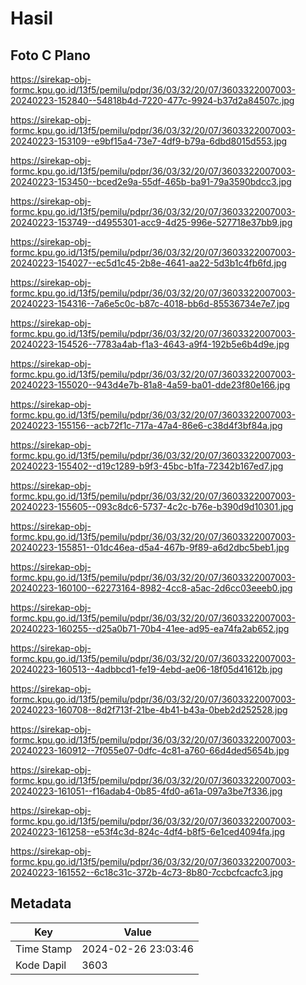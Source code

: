 # Hasil

## Foto C Plano

https://sirekap-obj-formc.kpu.go.id/13f5/pemilu/pdpr/36/03/32/20/07/3603322007003-20240223-152840--54818b4d-7220-477c-9924-b37d2a84507c.jpg

https://sirekap-obj-formc.kpu.go.id/13f5/pemilu/pdpr/36/03/32/20/07/3603322007003-20240223-153109--e9bf15a4-73e7-4df9-b79a-6dbd8015d553.jpg

https://sirekap-obj-formc.kpu.go.id/13f5/pemilu/pdpr/36/03/32/20/07/3603322007003-20240223-153450--bced2e9a-55df-465b-ba91-79a3590bdcc3.jpg

https://sirekap-obj-formc.kpu.go.id/13f5/pemilu/pdpr/36/03/32/20/07/3603322007003-20240223-153749--d4955301-acc9-4d25-996e-527718e37bb9.jpg

https://sirekap-obj-formc.kpu.go.id/13f5/pemilu/pdpr/36/03/32/20/07/3603322007003-20240223-154027--ec5d1c45-2b8e-4641-aa22-5d3b1c4fb6fd.jpg

https://sirekap-obj-formc.kpu.go.id/13f5/pemilu/pdpr/36/03/32/20/07/3603322007003-20240223-154316--7a6e5c0c-b87c-4018-bb6d-85536734e7e7.jpg

https://sirekap-obj-formc.kpu.go.id/13f5/pemilu/pdpr/36/03/32/20/07/3603322007003-20240223-154526--7783a4ab-f1a3-4643-a9f4-192b5e6b4d9e.jpg

https://sirekap-obj-formc.kpu.go.id/13f5/pemilu/pdpr/36/03/32/20/07/3603322007003-20240223-155020--943d4e7b-81a8-4a59-ba01-dde23f80e166.jpg

https://sirekap-obj-formc.kpu.go.id/13f5/pemilu/pdpr/36/03/32/20/07/3603322007003-20240223-155156--acb72f1c-717a-47a4-86e6-c38d4f3bf84a.jpg

https://sirekap-obj-formc.kpu.go.id/13f5/pemilu/pdpr/36/03/32/20/07/3603322007003-20240223-155402--d19c1289-b9f3-45bc-b1fa-72342b167ed7.jpg

https://sirekap-obj-formc.kpu.go.id/13f5/pemilu/pdpr/36/03/32/20/07/3603322007003-20240223-155605--093c8dc6-5737-4c2c-b76e-b390d9d10301.jpg

https://sirekap-obj-formc.kpu.go.id/13f5/pemilu/pdpr/36/03/32/20/07/3603322007003-20240223-155851--01dc46ea-d5a4-467b-9f89-a6d2dbc5beb1.jpg

https://sirekap-obj-formc.kpu.go.id/13f5/pemilu/pdpr/36/03/32/20/07/3603322007003-20240223-160100--62273164-8982-4cc8-a5ac-2d6cc03eeeb0.jpg

https://sirekap-obj-formc.kpu.go.id/13f5/pemilu/pdpr/36/03/32/20/07/3603322007003-20240223-160255--d25a0b71-70b4-41ee-ad95-ea74fa2ab652.jpg

https://sirekap-obj-formc.kpu.go.id/13f5/pemilu/pdpr/36/03/32/20/07/3603322007003-20240223-160513--4adbbcd1-fe19-4ebd-ae06-18f05d41612b.jpg

https://sirekap-obj-formc.kpu.go.id/13f5/pemilu/pdpr/36/03/32/20/07/3603322007003-20240223-160708--8d2f713f-21be-4b41-b43a-0beb2d252528.jpg

https://sirekap-obj-formc.kpu.go.id/13f5/pemilu/pdpr/36/03/32/20/07/3603322007003-20240223-160912--7f055e07-0dfc-4c81-a760-66d4ded5654b.jpg

https://sirekap-obj-formc.kpu.go.id/13f5/pemilu/pdpr/36/03/32/20/07/3603322007003-20240223-161051--f16adab4-0b85-4fd0-a61a-097a3be7f336.jpg

https://sirekap-obj-formc.kpu.go.id/13f5/pemilu/pdpr/36/03/32/20/07/3603322007003-20240223-161258--e53f4c3d-824c-4df4-b8f5-6e1ced4094fa.jpg

https://sirekap-obj-formc.kpu.go.id/13f5/pemilu/pdpr/36/03/32/20/07/3603322007003-20240223-161552--6c18c31c-372b-4c73-8b80-7ccbcfcacfc3.jpg


## Metadata

| Key        | Value               |
| ---------- | ------------------- |
| Time Stamp | 2024-02-26 23:03:46 |
| Kode Dapil | 3603                |



